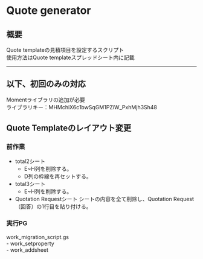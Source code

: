 # Quote generator
## 概要
Quote templateの見積項目を設定するスクリプト  
使用方法はQuote templateスプレッドシート内に記載  
- - -
## 以下、初回のみの対応
Momentライブラリの追加が必要  
ライブラリキー：MHMchiX6c1bwSqGM1PZiW_PxhMjh3Sh48  
## Quote Templateのレイアウト変更
### 前作業
- total2シート
    - E~H列を削除する。
    - D列の枠線を再セットする。
- total3シート
    - E~H列を削除する。
- Quotation Requestシート
シートの内容を全て削除し、Quotation Request（回答）の1行目を貼り付ける。
### 実行PG
work_migration_script.gs  
    - work_setproperty  
    - work_addsheet  
